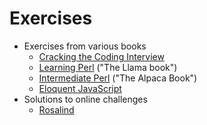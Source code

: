 # Exercises

* Exercises from various books
  * [Cracking the Coding Interview](ctci)
  * [Learning Perl](llama_book_exercises) ("The Llama book")
  * [Intermediate Perl](alpaca_book_exercises) ("The Alpaca Book")
  * [Eloquent JavaScript](eloquent_js_exercises)
* Solutions to online challenges
  * [Rosalind](rosalind)

